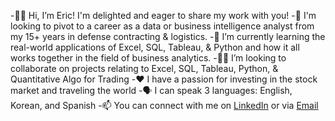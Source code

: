 -👋🏼 Hi, I’m Eric! I'm delighted and eager to share my work with you!
-👀 I'm looking to pivot to a career as a data or business intelligence analyst from my 15+ years in defense contracting & logistics. 
-🌱 I’m currently learning the real-world applications of Excel, SQL, Tableau, & Python and how it all works together in the field of business analytics.
-🤝🏼 I’m looking to collaborate on projects relating to Excel, SQL, Tableau, Python, & Quantitative Algo for Trading 
-❤️ I have a passion for investing in the stock market and traveling the world
-🗣️ I can speak 3 languages: English, Korean, and Spanish
-📫 You can connect with me on [LinkedIn](https://www.linkedin.com/in/ericdledoux) or via [Email](ericdledoux@gmail.com)
<!---
ericdledoux/ericdledoux is a ✨ special ✨ repository because its `README.md` (this file) appears on your GitHub profile.
You can click the Preview link to take a look at your changes.
--->
